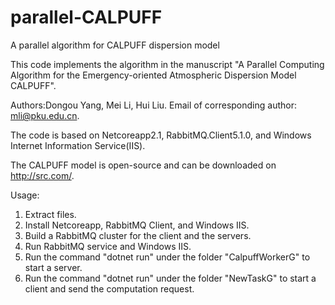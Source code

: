 # parallel-CALPUFF
A parallel algorithm for CALPUFF dispersion model

This code implements the algorithm in the manuscript "A Parallel Computing Algorithm for the Emergency-oriented Atmospheric Dispersion Model CALPUFF".

Authors:Dongou Yang, Mei Li, Hui Liu. Email of corresponding author: mli@pku.edu.cn.

The code is based on Netcoreapp2.1, RabbitMQ.Client5.1.0, and Windows Internet Information Service(IIS).

The CALPUFF model is open-source and can be downloaded on http://src.com/.

Usage:
1. Extract files.
2. Install Netcoreapp, RabbitMQ Client, and Windows IIS.
3. Build a RabbitMQ cluster for the client and the servers.
4. Run RabbitMQ service and Windows IIS.
5. Run the command "dotnet run" under the folder "CalpuffWorkerG" to start a server.
6. Run the command "dotnet run" under the folder "NewTaskG" to start a client and send the computation request.
